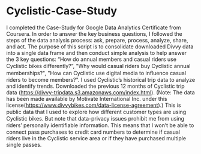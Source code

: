 # Cyclistic-Case-Study
I completed the Case-Study for Google Data Analytics Certificate from Coursera. In order to answer the key business questions, I followed the steps of the data analysis process: ask, prepare, process, analyze, share, and act. The purpose of this script is to consolidate downloaded Divvy data into a single data frame and then conduct simple analysis to help answer the 3 key questions: “How do annual members and casual riders use Cyclistic bikes diﬀerently?”, "Why would casual riders buy Cyclistic annual memberships?", "How can Cyclistic use digital media to inﬂuence casual riders to become members?".
I used Cyclistic’s historical trip data to analyze and identify trends. Downloaded the previous 12 months of Cyclistic trip data (https://divvy-tripdata.s3.amazonaws.com/index.html). (Note: The data has been made available by Motivate International Inc. under this license(https://www.divvybikes.com/data-license-agreement).) This is public data that I used to explore how diﬀerent customer types are using Cyclistic bikes. But note that data-privacy issues prohibit me from using riders’ personally identiﬁable information. This means that I won’t be able to connect pass purchases to credit card numbers to determine if casual riders live in the Cyclistic service area or if they have purchased multiple single passes.
